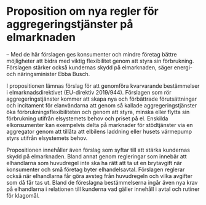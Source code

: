 # Proposition om nya regler för aggregeringstjänster på elmarknaden

– Med de här förslagen ges konsumenter och mindre företag bättre möjligheter att bidra med viktig flexibilitet genom att styra sin förbrukning. Förslagen stärker också kundernas skydd på elmarknaden, säger energi\- och näringsminister Ebba Busch.

I propositionen lämnas förslag för att genomföra kvarvarande bestämmelser i elmarknadsdirektivet (EU\-direktiv 2019/944\). Förslagen som rör aggregeringstjänster kommer att skapa nya och förbättrade förutsättningar och incitament för elanvändarna att genom så kallade aggregeringstjänster öka förbrukningsflexibiliteten och genom att styra, minska eller flytta sin förbrukning utifrån elsystemets behov och priset på el. Enskilda elkonsumenter kan exempelvis delta på marknader för stödtjänster via en aggregator genom att tillåta att elbilens laddning eller husets värmepump styrs utifrån elsystemets behov.

Propositionen innehåller även förslag som syftar till att stärka kundernas skydd på elmarknaden. Bland annat genom regleringar som innebär att elhandlarna som huvudregel inte ska ha rätt att ta ut en brytavgift när konsumenter och små företag byter elhandelsavtal. Förslagen reglerar också när elhandlarna får göra avsteg från huvudregeln och vilka avgifter som då får tas ut. Bland de föreslagna bestämmelserna ingår även nya krav på elhandlarna i relationen till kunderna vad gäller innehåll i avtal och rutiner för klagomål.
